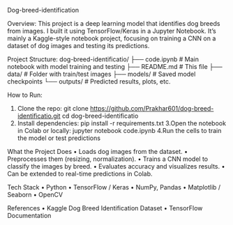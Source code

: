 Dog-breed-identification

Overview:
This project is a deep learning model that identifies dog breeds from images. I built it using TensorFlow/Keras in a Jupyter Notebook. It’s mainly a Kaggle-style notebook project, focusing on training a CNN on a dataset of dog images and testing its predictions.

Project Structure:
dog-breed-identificatio/
├── code.ipynb       # Main notebook with model training and testing
├── README.md        # This file
├── data/            # Folder with train/test images
├── models/          # Saved model checkpoints
└── outputs/         # Predicted results, plots, etc.

How to Run:
1. Clone the repo:
git clone https://github.com/Prakhar601/dog-breed-identificatio.git
cd dog-breed-identificatio
2.	Install dependencies:
pip install -r requirements.txt
3.Open the notebook in Colab or locally:
jupyter notebook code.ipynb
4.Run the cells to train the model or test predictions

What the Project Does
	•	Loads dog images from the dataset.
	•	Preprocesses them (resizing, normalization).
	•	Trains a CNN model to classify the images by breed.
	•	Evaluates accuracy and visualizes results.
	•	Can be extended to real-time predictions in Colab.

Tech Stack
    •	Python
	•	TensorFlow / Keras
	•	NumPy, Pandas
	•	Matplotlib / Seaborn
	•	OpenCV

 References
	•	Kaggle Dog Breed Identification Dataset
	•	TensorFlow Documentation

